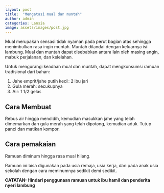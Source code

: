 ```yaml
---
layout: post
title:  "Mengatasi mual dan muntah"
author: admin
categories: Lansia
image: assets/images/post.jpg
---
```

<style>
.article-post img {
      display: block;
        margin-left: auto;
          margin-right: auto;
            width: 50%;
}
</style>

Mual merupakan sensasi tidak nyaman pada perut bagian atas sehingga menimbulkan rasa ingin muntah. Muntah ditandai dengan keluarnya isi lambung. Mual dan muntah dapat disebabkan antara lain oleh masing angin, mabuk perjalanan, dan kelelahan.

Untuk mengurangi keadaan mual dan muntah, dapat mengkonsumsi ramuan tradisional dari bahan:
1. Jahe emprit/jahe putih kecil: 2 ibu jari
2. Gula merah: secukupnya
3. Air: 1 1/2 gelas

## Cara Membuat
Rebus air hingga mendidih, kemudian masukkan jahe yang telah dimemarkan dan gula merah yang telah dipotong, kemudian aduk. Tutup panci dan matikan kompor.

## Cara pemakaian
Ramuan diminum hingga rasa mual hilang.

Ramuan ini bisa digunakan pada usia remaja, usia kerja, dan pada anak usia sekolah dengan cara meminumnya sedikit demi sedikit.

**CATATAN: Hindari penggunaan ramuan untuk ibu hamil dan penderita nyeri lambung**